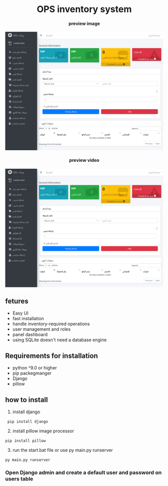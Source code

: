 <h1 align=center> OPS inventory system </h1>

<h4 align=center> preview image </h4>

![live preview](https://raw.githubusercontent.com/osamaamin0405/OPS-manger/master/ops%20system.png)

<h4 align=center> preview video </h4>

[![asciicast](https://raw.githubusercontent.com/osamaamin0405/OPS-manger/master/ops%20system.png)](https://vimeo.com/765243454?share=copy)

## fetures

- Easy UI
- fast installation
- handle inventory-required operations
- user management and roles
- panel dashboard
- using SQLite doesn't need a database engine

## Requirements for installation

- python ^9.0 or higher
- pip packegmanger
- Django
- pillow
## how to install

1. install django
```shell
 pip install django
```
2. install pillow image processor 
``` shell
pip install pillow
```
3. run the start.bat file or use py main.py runserver
```shell
py main.py runserver
```

### Open Django admin and create a default user and  password on users table


